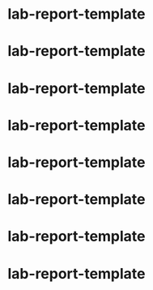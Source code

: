 # lab-report-template
# lab-report-template
# lab-report-template
# lab-report-template
# lab-report-template
# lab-report-template
# lab-report-template
# lab-report-template
